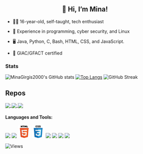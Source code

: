 <h2 align="center">👋 Hi, I’m Mina!</h2>

- 🧑‍💻 16-year-old, self-taught, tech enthusiast

- 🤖 Experience in programming, cyber security, and Linux

- 🖥️ Java, Python, C, Bash, HTML, CSS, and JavaScript.

- 📜 GIAC/GFACT certified


### Stats
![MinaGirgis2000's GitHub stats](https://github-readme-stats.vercel.app/api/?username=MinaGirgis2000&show_icons=true&theme=radical&hide_border=true&rank_icon=github)
[![Top Langs](https://github-readme-stats.vercel.app/api/top-langs/?username=MinaGirgis2000&theme=radical&hide_border=true&hide=shell,batchfile,ruby)](https://github.com/anuraghazra/github-readme-stats)
![GitHub Streak](https://github-readme-streak-stats.herokuapp.com?user=MinaGirgis2000&theme=radical&hide_border=true)

## Repos

<a href="https://github.com/MinaGirgis2000/GPACalculatorWebsite">
  <img align="center" src="https://github-readme-stats.vercel.app/api/pin/?username=MinaGirgis2000&repo=gpacalculatorwebsite&theme=rose_pine&hide_border=true" />
</a>
<a href="https://github.com/MinaGirgis2000/PyGPACalculator">
  <img align="center" src="https://github-readme-stats.vercel.app/api/pin/?username=MinaGirgis2000&repo=pygpacalculator&theme=rose_pine&hide_border=true" />
</a>
<a href="https://github.com/MinaGirgis2000/CalculatorApp">
  <img align="center" src="https://github-readme-stats.vercel.app/api/pin/?username=MinaGirgis2000&repo=calculatorapp&theme=rose_pine&hide_border=true" />
</a>

#### Languages and Tools:

<a><code><img width=50 src="https://qph.cf2.quoracdn.net/main-qimg-48b7a3d8958565e7aa3ad4dbf2312770"></code></a> <!--Java-->
<a><code><img width=40 src="https://cdn3.iconfinder.com/data/icons/logos-and-brands-adobe/512/267_Python-512.png"/></code></a> <!--Python-->
<a><code><img width=40 src="https://raw.githubusercontent.com/devicons/devicon/master/icons/html5/html5-original-wordmark.svg"/></code></a> <!--HTML-->
<a><code><img width=40 src="https://raw.githubusercontent.com/devicons/devicon/master/icons/css3/css3-original-wordmark.svg" /></code></a> <!--CSS-->
<a><code><img width=40 src="https://raw.githubusercontent.com/shinokada/shinokada/master/assets/javascript.png"></code></a> <!--JavaScript-->
<a><code><img width=40 src="https://cdn.freebiesupply.com/logos/large/2x/visual-studio-code-logo-png-transparent.png"></code></a> <!--VS Code-->
<a><code><img width=40 src="https://www.vectorlogo.zone/logos/git-scm/git-scm-icon.svg"/></code></a> <!--Git-->
<a><code><img width=40 src="https://upload.wikimedia.org/wikipedia/commons/thumb/4/4b/Bash_Logo_Colored.svg/2048px-Bash_Logo_Colored.svg.png"/></code></a> <!--Bash-->
<!--<a><code><img width=40 src="https://raw.githubusercontent.com/shinokada/shinokada/master/assets/php.png"></code></a>--> <!--PHP-->

![Views](https://komarev.com/ghpvc/?username=MinaGirgis2000)
